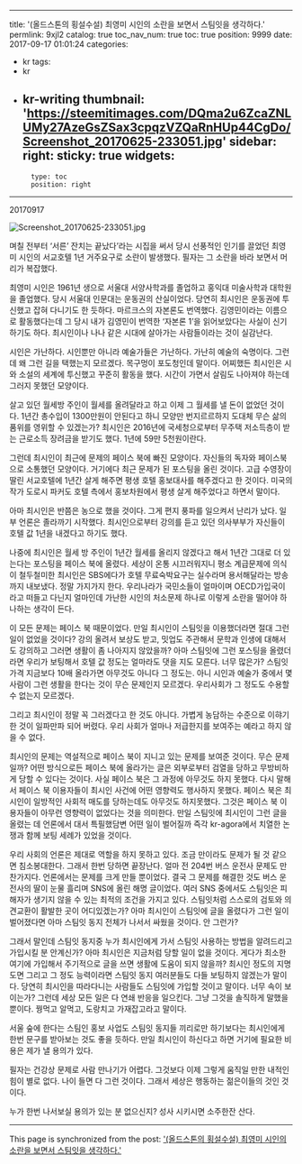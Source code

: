 
---
title: '(올드스톤의 횡설수설) 최영미 시인의 소란을 보면서 스팀잇을 생각하다.'
permlink: 9xjl2
catalog: true
toc_nav_num: true
toc: true
position: 9999
date: 2017-09-17 01:01:24
categories:
- kr
tags:
- kr
- kr-writing
thumbnail: 'https://steemitimages.com/DQma2u6ZcaZNLUMy27AzeGsZSax3cpqzVZQaRnHUp44CgDo/Screenshot_20170625-233051.jpg'
sidebar:
    right:
        sticky: true
widgets:
    -
        type: toc
        position: right
---


20170917

![Screenshot_20170625-233051.jpg](https://steemitimages.com/DQma2u6ZcaZNLUMy27AzeGsZSax3cpqzVZQaRnHUp44CgDo/Screenshot_20170625-233051.jpg)

며칠 전부터 ‘서른’ 잔치는 끝났다’라는 시집을 써서 당시 선풍적인 인기를 끌었던 최영미 시인의 서교호텔 1년 거주요구로 소란이 발생했다. 필자는 그 소란을 바라 보면서 머리가 복잡했다. 
 
최영미 시인은 1961년 생으로 서울대 서양사학과를 졸업하고 홍익대 미술사학과 대학원을 졸업했다. 당시 서울대 인문대는 운동권의 산실이었다. 당연히 최시인은 운동권에 투신했고 잡혀 다니기도 한 듯하다. 마르크스의 자본론도 번역했다. 김영민이라는 이름으로 활동했다는데 그 당시 내가 김영민이 번역한 ‘자본론 1’을 읽어보았다는 사실이 신기하기도 하다. 최시인이나 나나 같은 시대에 살아가는 사람들이라는 것이 실감난다. 

시인은 가난하다. 시인뿐만 아니라 예술가들은 가난하다. 가난히 예술의 숙명이다. 그런데 왜 그런 길을 택했는지 모르겠다. 목구멍이 포도청인데 말이다. 어찌했든 최시인은 시와 소설의 세계에 투신했고 꾸준히 활동을 했다. 시간이 가면서 살림도 나아져야 하는데 그러지 못했던 모양이다. 

살고 있던 월세방 주인이 월세를 올려달라고 하고 이제 그 월세를 낼 돈이 없었던 것이다. 1년간 총수입이 1300만원이 안된다고 하니 모양만 번지르르하지 도대체 무슨 삶의 품위를 영위할 수 있겠는가? 최시인은 2016년에 국세청으로부터 무주택 저소득층이 받는 근로소득 장려금을 받기도 했다. 1년에 59만 5천원이란다. 

그런데 최시인이 최근에 문제의 페이스 북에 빠진 모양이다. 자신들의 독자와 페이스북으로 소통했던 모양이다. 거기에다 최근 문제가 된 포스팅을 올린 것이다. 고급 수영장이 딸린 서교호텔에 1년간 살게 해주면 평생 호텔 홍보대사를 해주겠다고 한 것이다. 미국의 작가 도로시 파커도 호텔 측에서 홍보차원에서 평생 살게 해주었다고 하면서 말이다. 

아마 최시인은 반쯤은 농으로 했을 것이다. 그게 편지 풍파를 일으켜서 난리가 났다. 일부 언론은 졸라까기 시작했다. 최시인으로부터 강의를 듣고 있던 의사부부가 자신들이 호텔 값 1년을 내겠다고 하기도 했다. 

나중에 최시인은 월세 방 주인이 1년간 월세를 올리지 않겠다고 해서 1년간 그대로 더 있는다는 포스팅을 페이스 북에 올렸다. 세상이  온통 시끄러워지니 평소 계급문제에 의식이 철두철미한 최시인은 SBS에다가 호텔 무료숙박요구는 실수라며 용서해달라는 방송까지 내보냈다. 정말 가지가지 한다. 우리나라가 국민소들이 얼마이며 OECD가입국이라고 떠들고 다닌지  얼마인데 가난한 시인의 처소문제 하나로 이렇게 소란을 떨어야 하나하는 생각이 든다. 

이 모든 문제는 페이스 북 때문이었다. 만일 최시인이 스팀잇을 이용했더라면 절대 그런 일이 없었을 것이다? 강의 올려서 보상도 받고, 밋업도 주관해서 문학과 인생에 대해서도 강의하고 그러면 생활이 좀 나아지지 않았을까? 아마 스팀잇에 그런 포스팅을 올렸더라면 우리가 보팅해서 호텔 값 정도는 얼마라도 댓을 지도 모른다. 너무 많은가? 스팀잇 가격 지금보다 10배 올라가면 아무것도 아니다 그 정도는. 아니 시인과 예술가 중에서 몇사람이 그런 생활을 한다는 것이 무슨 문제인지 모르겠다. 우리사회가 그 정도도 수용할 수 없는지 모르겠다. 

그리고 최시인이 정말 꼭 그러겠다고 한 것도 아니다. 가볍게 농담하는 수준으로 이햐기 한 것이 일파만파 되어 버렸다. 우리 사회가 얼마나 저급한지를 보여주는 예라고 하지 않을 수 없다. 

최시인의 문제는 역설적으로 페이스 북이 지니고 있는 문제를 보여준 것이다. 무슨 문제일까? 어떤 방식으로든 페이스 북에 올라가는 글은 외부로부터 검열을 당하고 무방비하게  당할 수 있다는 것이다. 사실 페이스 북은 그 과정에 아무것도 하지 못했다. 다시 말해서 페이스 북 이용자들이 최시인 사건에 어떤 영향력도 행사하지 못했다. 페이스 북은 최시인이 일방적인 사회적 매도를 당하는데도 아무것도 하지못했다. 그것은 페이스 북 이용자들이 아무런 영향력이 없었다는 것을 의미한다. 만일 스팀잇에 최시인이 그런 글을 올렸는 데 언론에서 대서 특필했담변 어떤 일이 벌어질까 즉각 kr-agora에서 치열한 논쟁과 함께 보팅 세례가 있었을 것이다. 

우리 사회의 언론은 제대로 역할을 하지 못하고 있다. 조금 만이라도 문제가 될 것 같으면 침소봉대한다. 그래서 한번 당하면 끝장난다. 얼마 전 204번 버스 운전사 문제도 만찬가지다. 언론에서는 문제를 크게 만들 뿐이었다. 결국 그 문제를 해결한 것도 버스 운전사의 딸이 눈물 흘리며 SNS에 올린 해명 글이었다. 여러 SNS 중에서도 스팀잇은 피해자가 생기지 않을 수 있는 최적의 조건을 가지고 있다. 스팀잇처럼 스스로의 검토와 의견교환이 활발한 곳이 어디있겠는가? 아마 최시인이 스팀잇에 글을 올렸다가 그런 일이 벌어졌다면 아마 스팀잇 동지  전체가 나서서 싸웠을 것이다. 안 그런가?  

그래서 말인데 스팀잇 동지중 누가 최시인에게 가서 스팀잇 사용하는 방법을 알려드리고 가입시킬 분 안계신가? 아마 최시인은 지금처럼 당할 일이 없을 것이다. 게다가 최소한 여기에 가입해서 주기적으로 글을 쓰면 생활에 도움이 되지 않을까? 최시인 정도의 지명도면 그리고 그 정도 능력이라면 스팀잇 동지 여러분들도 다들 보팅하지 않겠는가 말이다. 당연히 최시인을 따라다니는 사람들도 스팀잇에 가입할 것이고 말이다. 너무 속이 보이는가? 그런데 세상 모든 일은 다 연쇄 반응을 일으킨다. 그냥 그것을 솔직하게 말했을 뿐이다. 꿩먹고 알먹고, 도랑치고 가재잡고라고 말이다. 

서울 숲에 한다는 스팀인 홍보 사업도 스팀잇 동지들 끼리로만 하기보다는 최시인에게 한번 문구를 받아보는 것도 좋을 듯하다. 만일 최시인이 하신다고 하면 거기에 필요한 비용은 제가 낼 용의가 있다. 

필자는 건강상 문제로 사람 만나기가 어렵다. 그것보다 이제 그렇게 움직일 만한 내적인 힘이  별로 없다. 나이 들면 다 그런 것이다. 그래서 세상은 행동하는 젊은이들의 것인 것이다. 

누가 한번 나서보실 용의가 있는 분 없으신지? 성사 시키시면 소주한잔 산다.

- - -

This page is synchronized from the post: ['(올드스톤의 횡설수설) 최영미 시인의 소란을 보면서 스팀잇을 생각하다.'](https://steemit.com/@oldstone/9xjl2)

